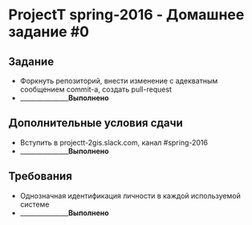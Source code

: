 # ProjectT spring-2016 - Домашнее задание #0
## Задание
- Форкнуть репозиторий, внести изменение с адекватным сообщением commit-а, создать pull-request
- _________________________________________Выполнено__________________________

## Дополнительные условия сдачи
- Вступить в projectt-2gis.slack.com, канал #spring-2016
- _________________________________________Выполнено__________________________

## Требования
- Однозначная идентификация личности в каждой используемой системе
- _________________________________________Выполнено__________________________
